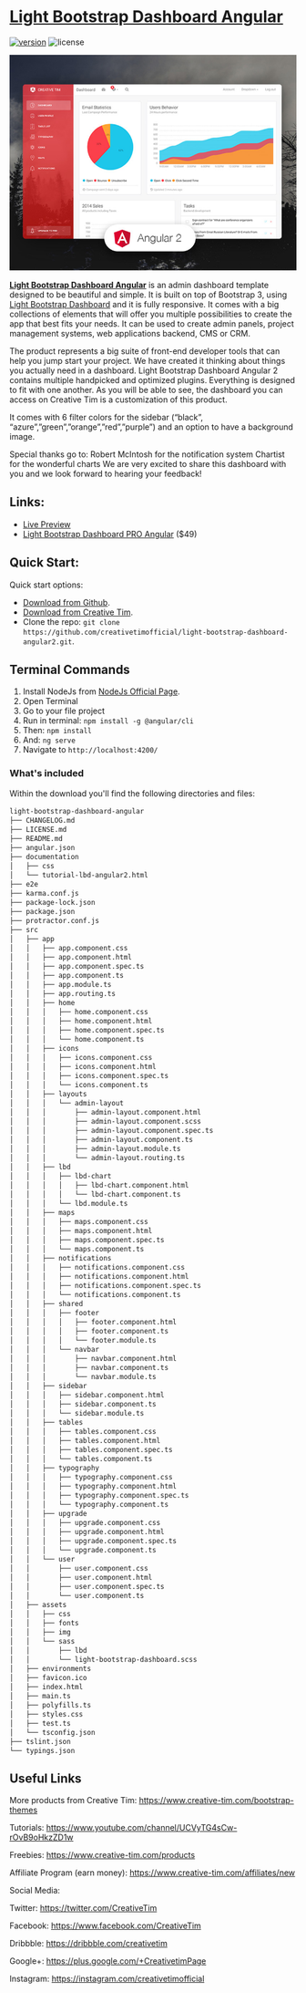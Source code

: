 # [Light Bootstrap Dashboard Angular](https://demos.creative-tim.com/light-bootstrap-dashboard-angular2/dashboard)
[![version][version-badge]][CHANGELOG] ![license][license-badge]

![alt text](src/assets/img/opt_lbd_angular_thumbnail.jpg)

**[Light Bootstrap Dashboard Angular](https://demos.creative-tim.com/light-bootstrap-dashboard-angular2/dashboard)** is an admin dashboard template designed to be beautiful and simple. It is built on top of Bootstrap 3, using [Light Bootstrap Dashboard](https://www.creative-tim.com/product/light-bootstrap-dashboard) and it is fully responsive. It comes with a big collections of elements that will offer you multiple possibilities to create the app that best fits your needs. It can be used to create admin panels, project management systems, web applications backend, CMS or CRM.

The product represents a big suite of front-end developer tools that can help you jump start your project. We have created it thinking about things you actually need in a dashboard. Light Bootstrap Dashboard Angular 2 contains multiple handpicked and optimized plugins. Everything is designed to fit with one another. As you will be able to see, the dashboard you can access on Creative Tim is a customization of this product.

It comes with 6 filter colors for the sidebar (“black”, “azure”,”green”,”orange”,”red”,”purple”) and an option to have a background image.

Special thanks go to: Robert McIntosh for the notification system Chartist for the wonderful charts We are very excited to share this dashboard with you and we look forward to hearing your feedback!

## Links:

+ [Live Preview](https://demos.creative-tim.com/light-bootstrap-dashboard-angular2/dashboard)
+ [Light Bootstrap Dashboard PRO Angular](https://www.creative-tim.com/product/light-bootstrap-dashboard-pro-angular2/?ref=lbd-angular-github) ($49)

## Quick Start:

Quick start options:

+ [Download from Github](https://github.com/creativetimofficial/light-bootstrap-dashboard-angular2/archive/master.zip).
+ [Download from Creative Tim](https://www.creative-tim.com/product/light-bootstrap-dashboard-angular2).
+ Clone the repo: `git clone https://github.com/creativetimofficial/light-bootstrap-dashboard-angular2.git`.

## Terminal Commands

1. Install NodeJs from [NodeJs Official Page](https://nodejs.org/en).
2. Open Terminal
3. Go to your file project
4. Run in terminal: ```npm install -g @angular/cli```
5. Then: ```npm install```
6. And: ```ng serve```
7. Navigate to `http://localhost:4200/`

### What's included

Within the download you'll find the following directories and files:
```
light-bootstrap-dashboard-angular
├── CHANGELOG.md
├── LICENSE.md
├── README.md
├── angular.json
├── documentation
│   ├── css
│   └── tutorial-lbd-angular2.html
├── e2e
├── karma.conf.js
├── package-lock.json
├── package.json
├── protractor.conf.js
├── src
│   ├── app
│   │   ├── app.component.css
│   │   ├── app.component.html
│   │   ├── app.component.spec.ts
│   │   ├── app.component.ts
│   │   ├── app.module.ts
│   │   ├── app.routing.ts
│   │   ├── home
│   │   │   ├── home.component.css
│   │   │   ├── home.component.html
│   │   │   ├── home.component.spec.ts
│   │   │   └── home.component.ts
│   │   ├── icons
│   │   │   ├── icons.component.css
│   │   │   ├── icons.component.html
│   │   │   ├── icons.component.spec.ts
│   │   │   └── icons.component.ts
│   │   ├── layouts
│   │   │   └── admin-layout
│   │   │       ├── admin-layout.component.html
│   │   │       ├── admin-layout.component.scss
│   │   │       ├── admin-layout.component.spec.ts
│   │   │       ├── admin-layout.component.ts
│   │   │       ├── admin-layout.module.ts
│   │   │       └── admin-layout.routing.ts
│   │   ├── lbd
│   │   │   ├── lbd-chart
│   │   │   │   ├── lbd-chart.component.html
│   │   │   │   └── lbd-chart.component.ts
│   │   │   └── lbd.module.ts
│   │   ├── maps
│   │   │   ├── maps.component.css
│   │   │   ├── maps.component.html
│   │   │   ├── maps.component.spec.ts
│   │   │   └── maps.component.ts
│   │   ├── notifications
│   │   │   ├── notifications.component.css
│   │   │   ├── notifications.component.html
│   │   │   ├── notifications.component.spec.ts
│   │   │   └── notifications.component.ts
│   │   ├── shared
│   │   │   ├── footer
│   │   │   │   ├── footer.component.html
│   │   │   │   ├── footer.component.ts
│   │   │   │   └── footer.module.ts
│   │   │   └── navbar
│   │   │       ├── navbar.component.html
│   │   │       ├── navbar.component.ts
│   │   │       └── navbar.module.ts
│   │   ├── sidebar
│   │   │   ├── sidebar.component.html
│   │   │   ├── sidebar.component.ts
│   │   │   └── sidebar.module.ts
│   │   ├── tables
│   │   │   ├── tables.component.css
│   │   │   ├── tables.component.html
│   │   │   ├── tables.component.spec.ts
│   │   │   └── tables.component.ts
│   │   ├── typography
│   │   │   ├── typography.component.css
│   │   │   ├── typography.component.html
│   │   │   ├── typography.component.spec.ts
│   │   │   └── typography.component.ts
│   │   ├── upgrade
│   │   │   ├── upgrade.component.css
│   │   │   ├── upgrade.component.html
│   │   │   ├── upgrade.component.spec.ts
│   │   │   └── upgrade.component.ts
│   │   └── user
│   │       ├── user.component.css
│   │       ├── user.component.html
│   │       ├── user.component.spec.ts
│   │       └── user.component.ts
│   ├── assets
│   │   ├── css
│   │   ├── fonts
│   │   ├── img
│   │   └── sass
│   │       ├── lbd
│   │       └── light-bootstrap-dashboard.scss
│   ├── environments
│   ├── favicon.ico
│   ├── index.html
│   ├── main.ts
│   ├── polyfills.ts
│   ├── styles.css
│   ├── test.ts
│   └── tsconfig.json
├── tslint.json
└── typings.json

```
## Useful Links

More products from Creative Tim: <https://www.creative-tim.com/bootstrap-themes>

Tutorials: <https://www.youtube.com/channel/UCVyTG4sCw-rOvB9oHkzZD1w>

Freebies: <https://www.creative-tim.com/products>

Affiliate Program (earn money): <https://www.creative-tim.com/affiliates/new>

Social Media:

Twitter: <https://twitter.com/CreativeTim>

Facebook: <https://www.facebook.com/CreativeTim>

Dribbble: <https://dribbble.com/creativetim>

Google+: <https://plus.google.com/+CreativetimPage>

Instagram: <https://instagram.com/creativetimofficial>

[CHANGELOG]: CHANGELOG.md

[version-badge]: https://img.shields.io/badge/version-1.7.0-blue.svg
[license-badge]: https://img.shields.io/badge/license-MIT-blue.svg
